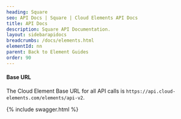 ```yaml
---
heading: Square
seo: API Docs | Square | Cloud Elements API Docs
title: API Docs
description: Square API Documentation.
layout: sidebarapidocs
breadcrumbs: /docs/elements.html
elementId: nn
parent: Back to Element Guides
order: 90
---
```


#### Base URL

The Cloud Element Base URL for all API calls is `https://api.cloud-elements.com/elements/api-v2`.

{% include swagger.html %}
